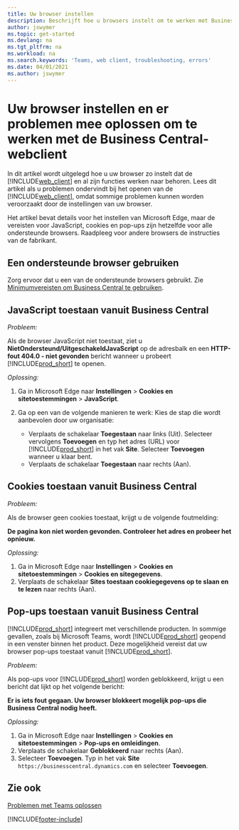 ```yaml
---
title: Uw browser instellen
description: Beschrijft hoe u browsers instelt om te werken met Business Central en producten die ermee integreren.
author: jswymer
ms.topic: get-started
ms.devlang: na
ms.tgt_pltfrm: na
ms.workload: na
ms.search.keywords: 'Teams, web client, troubleshooting, errors'
ms.date: 04/01/2021
ms.author: jswymer
---
```

# Uw browser instellen en er problemen mee oplossen om te werken met de Business Central-webclient

In dit artikel wordt uitgelegd hoe u uw browser zo instelt dat de [!INCLUDE[web_client](includes/web_client.md)] en al zijn functies werken naar behoren. Lees dit artikel als u problemen ondervindt bij het openen van de [!INCLUDE[web_client](includes/web_client.md)], omdat sommige problemen kunnen worden veroorzaakt door de instellingen van uw browser.

Het artikel bevat details voor het instellen van Microsoft Edge, maar de vereisten voor JavaScript, cookies en pop-ups zijn hetzelfde voor alle ondersteunde browsers. Raadpleeg voor andere browsers de instructies van de fabrikant.  

## Een ondersteunde browser gebruiken

Zorg ervoor dat u een van de ondersteunde browsers gebruikt. Zie [Minimumvereisten om Business Central te gebruiken](product-requirements.md#browsers).  

## JavaScript toestaan vanuit Business Central

*Probleem:*

Als de browser JavaScript niet toestaat, ziet u **NietOndersteund/UitgeschakeldJavaScript** op de adresbalk en een **HTTP-fout 404.0 - niet gevonden** bericht wanneer u probeert [!INCLUDE[prod_short](includes/prod_short.md)] te openen. 

<!-- http://localhost:8080/NotSupported/DisabledJavaScript HTTP Error 404.0 - Not Found
The resource you are looking for has been removed, had its name changed, or is temporarily unavailable. -->

*Oplossing:*

1. Ga in Microsoft Edge naar **Instellingen** > **Cookies en sitetoestemmingen** > **JavaScript**.
2. Ga op een van de volgende manieren te werk: Kies de stap die wordt aanbevolen door uw organisatie:

    - Verplaats de schakelaar **Toegestaan** naar links (Uit). Selecteer vervolgens **Toevoegen** en typ het adres (URL) voor [!INCLUDE[prod_short](includes/prod_short.md)] in het vak **Site**. Selecteer **Toevoegen** wanneer u klaar bent.
    - Verplaats de schakelaar **Toegestaan** naar rechts (Aan).

## Cookies toestaan vanuit Business Central

*Probleem:*

Als de browser geen cookies toestaat, krijgt u de volgende foutmelding:

**De pagina kon niet worden gevonden. Controleer het adres en probeer het opnieuw.** 

*Oplossing:*

1. Ga in Microsoft Edge naar **Instellingen** > **Cookies en sitetoestemmingen** > **Cookies en sitegegevens**.
2. Verplaats de schakelaar **Sites toestaan cookiegegevens op te slaan en te lezen** naar rechts (Aan).  

## <a name="popup"></a>Pop-ups toestaan vanuit Business Central

[!INCLUDE[prod_short](includes/prod_short.md)] integreert met verschillende producten. In sommige gevallen, zoals bij Microsoft Teams, wordt [!INCLUDE[prod_short](includes/prod_short.md)] geopend in een venster binnen het product. Deze mogelijkheid vereist dat uw browser pop-ups toestaat vanuit [!INCLUDE[prod_short](includes/prod_short.md)].

*Probleem:*

Als pop-ups voor [!INCLUDE[prod_short](includes/prod_short.md)] worden geblokkeerd, krijgt u een bericht dat lijkt op het volgende bericht:

**Er is iets fout gegaan. Uw browser blokkeert mogelijk pop-ups die Business Central nodig heeft.**

<!--
Something went wrong
Your browser may be blocking pop-ups needed by Business Central.

Change your browser settings to allow pop-ups or allow this for trusted domains, then try again.
If these settings are managed for your organization, you should contact your administrator for assistance.

Try again
-->
*Oplossing:*

1. Ga in Microsoft Edge naar **Instellingen** > **Cookies en sitetoestemmingen** > **Pop-ups en omleidingen**.
2. Verplaats de schakelaar **Geblokkeerd** naar rechts (Aan).
3. Selecteer **Toevoegen**. Typ in het vak **Site** `https://businesscentral.dynamics.com` en selecteer **Toevoegen**.

## Zie ook

[Problemen met Teams oplossen](admin-teams-troubleshooting.md)  

[!INCLUDE[footer-include](includes/footer-banner.md)]